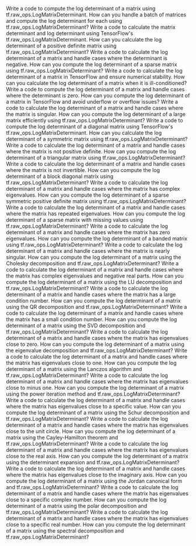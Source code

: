 Write a code to compute the log determinant of a matrix using tf.raw_ops.LogMatrixDeterminant.
How can you handle a batch of matrices and compute the log determinant for each using tf.raw_ops.LogMatrixDeterminant?
Write a code to calculate the matrix determinant and log determinant using TensorFlow's tf.raw_ops.LogMatrixDeterminant.
How can you calculate the log determinant of a positive definite matrix using tf.raw_ops.LogMatrixDeterminant?
Write a code to calculate the log determinant of a matrix and handle cases where the determinant is negative.
How can you compute the log determinant of a sparse matrix using tf.raw_ops.LogMatrixDeterminant?
Write a code to calculate the log determinant of a matrix in TensorFlow and ensure numerical stability.
How can you calculate the log determinant of a matrix when it is ill-conditioned?
Write a code to compute the log determinant of a matrix and handle cases where the determinant is zero.
How can you compute the log determinant of a matrix in TensorFlow and avoid underflow or overflow issues?
Write a code to calculate the log determinant of a matrix and handle cases where the matrix is singular.
How can you compute the log determinant of a large matrix efficiently using tf.raw_ops.LogMatrixDeterminant?
Write a code to compute the log determinant of a diagonal matrix using TensorFlow's tf.raw_ops.LogMatrixDeterminant.
How can you calculate the log determinant of a symmetric matrix using tf.raw_ops.LogMatrixDeterminant?
Write a code to calculate the log determinant of a matrix and handle cases where the matrix is not positive definite.
How can you compute the log determinant of a triangular matrix using tf.raw_ops.LogMatrixDeterminant?
Write a code to calculate the log determinant of a matrix and handle cases where the matrix is not invertible.
How can you compute the log determinant of a block diagonal matrix using tf.raw_ops.LogMatrixDeterminant?
Write a code to calculate the log determinant of a matrix and handle cases where the matrix has complex eigenvalues.
How can you compute the log determinant of a sparse symmetric positive definite matrix using tf.raw_ops.LogMatrixDeterminant?
Write a code to calculate the log determinant of a matrix and handle cases where the matrix has repeated eigenvalues.
How can you compute the log determinant of a sparse matrix with missing values using tf.raw_ops.LogMatrixDeterminant?
Write a code to calculate the log determinant of a matrix and handle cases where the matrix has zero eigenvalues.
How can you compute the log determinant of a banded matrix using tf.raw_ops.LogMatrixDeterminant?
Write a code to calculate the log determinant of a matrix and handle cases where the matrix is nearly singular.
How can you compute the log determinant of a matrix using the Cholesky decomposition and tf.raw_ops.LogMatrixDeterminant?
Write a code to calculate the log determinant of a matrix and handle cases where the matrix has complex eigenvalues and negative real parts.
How can you compute the log determinant of a matrix using the LU decomposition and tf.raw_ops.LogMatrixDeterminant?
Write a code to calculate the log determinant of a matrix and handle cases where the matrix has a large condition number.
How can you compute the log determinant of a matrix using the QR decomposition and tf.raw_ops.LogMatrixDeterminant?
Write a code to calculate the log determinant of a matrix and handle cases where the matrix has a small condition number.
How can you compute the log determinant of a matrix using the SVD decomposition and tf.raw_ops.LogMatrixDeterminant?
Write a code to calculate the log determinant of a matrix and handle cases where the matrix has eigenvalues close to zero.
How can you compute the log determinant of a matrix using the eigenvalue decomposition and tf.raw_ops.LogMatrixDeterminant?
Write a code to calculate the log determinant of a matrix and handle cases where the matrix has eigenvalues close to one.
How can you compute the log determinant of a matrix using the Lanczos algorithm and tf.raw_ops.LogMatrixDeterminant?
Write a code to calculate the log determinant of a matrix and handle cases where the matrix has eigenvalues close to minus one.
How can you compute the log determinant of a matrix using the power iteration method and tf.raw_ops.LogMatrixDeterminant?
Write a code to calculate the log determinant of a matrix and handle cases where the matrix has eigenvalues close to a specific value.
How can you compute the log determinant of a matrix using the Schur decomposition and tf.raw_ops.LogMatrixDeterminant?
Write a code to calculate the log determinant of a matrix and handle cases where the matrix has eigenvalues close to the unit circle.
How can you compute the log determinant of a matrix using the Cayley-Hamilton theorem and tf.raw_ops.LogMatrixDeterminant?
Write a code to calculate the log determinant of a matrix and handle cases where the matrix has eigenvalues close to the real axis.
How can you compute the log determinant of a matrix using the determinant expansion and tf.raw_ops.LogMatrixDeterminant?
Write a code to calculate the log determinant of a matrix and handle cases where the matrix has eigenvalues close to the imaginary axis.
How can you compute the log determinant of a matrix using the Jordan canonical form and tf.raw_ops.LogMatrixDeterminant?
Write a code to calculate the log determinant of a matrix and handle cases where the matrix has eigenvalues close to a specific complex number.
How can you compute the log determinant of a matrix using the polar decomposition and tf.raw_ops.LogMatrixDeterminant?
Write a code to calculate the log determinant of a matrix and handle cases where the matrix has eigenvalues close to a specific real number.
How can you compute the log determinant of a matrix using the spectral decomposition and tf.raw_ops.LogMatrixDeterminant?